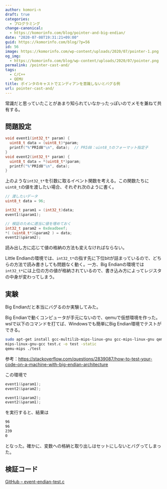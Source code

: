 ```yaml
---
author: komori-n
draft: true
categories:
  - プログラミング
change-canonical:
  - https://komorinfo.com/blog/pointer-and-big-endian/
date: "2020-07-08T19:31:21+09:00"
guid: https://komorinfo.com/blog/?p=56
id: 56
image: https://komorinfo.com/wp-content/uploads/2020/07/pointer-1.png
og_img:
  - https://komorinfo.com/blog/wp-content/uploads/2020/07/pointer.png
permalink: /pointer-cast-and/
tags:
  - C/C++
  - QEMU
title: ポインタのキャストでエンディアンを意識しないとバグる例
url: pointer-cast-and/
---
```


常識だと思っていたことがあまり知られていなかったっぽいのでメモを兼ねて共有する。

## 問題設定

```c
void event1(int32_t* param) {
  uint8_t data = (uint8_t)*param;
  printf("%"PRId8"\n", data);  // PRId8：uint8_tのフォーマット指定子
}
void event2(int32_t* param) {
  uint8_t data = *(uint8_t*)param;
  printf("%"PRId8"\n", data);
}
```

上のような`int32_t*`を引数に取るイベント関数を考える。この関数たちに`uint8_t`の値を渡したい場合、それぞれ次のように書く。

```c
// 渡したいデータ
uint8_t data = 96;

int32_t param1 = (int32_t)data;
event1(&param1);

// 検証のために適当に値を埋めておく
int32_t param2 = 0xdeadbeef;
*( (uint8_t*)&param2 ) = data;
event2(&param2);
```

読み出し方に応じて値の格納の方法も変えなければならない。

Little Endianの環境では、`int32_t*`の指す先に下位bitが詰まっているので、どちらの方法で読み書きしても問題なく動く。一方、Big Endianの環境では`int32_t*`には上位の方の値が格納されているので、書き込み方によってレジスタの中身が変わってしまう。

## 実験

Big Endianだと本当にバグるのか実験してみた。

Big Endianで動くコンピュータが手元にないので、qemuで仮想環境を作った。wslで以下のコマンドを打てば、Windowsでも簡単にBig Endian環境でテストができる。

```sh
sudo apt-get install gcc-multilib-mips-linux-gnu gcc-mips-linux-gnu qemu-user
mips-linux-gnu-gcc test.c -o test -static
qemu-mips ./test
```

参考：<https://stackoverflow.com/questions/2839087/how-to-test-your-code-on-a-machine-with-big-endian-architecture>

この環境で

```c
event1(&param1);
event2(&param2);

event1(&param2);
event2(&param1);
```

を実行すると、結果は

```sh
96
96
239
0
```

となった。確かに、変数への格納と取り出しはセットにしないとバグってしまった。

## 検証コード

[GitHub – event-endian-test.c](https://gist.github.com/komori-n/f00e52341b176bf39d48d1059d70a9d8)
